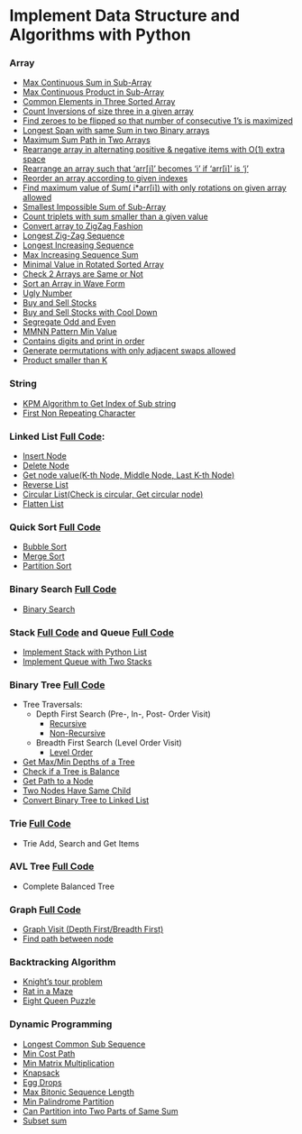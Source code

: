 # Implement Data Structure and Algorithms with Python

### Array
- [Max Continuous Sum in Sub-Array](array/max_continuous_sum.py)
- [Max Continuous Product in Sub-Array](array/max_continous_product.py)
- [Common Elements in Three Sorted Array](array/common_three_sorted_array.py)
- [Count Inversions of size three in a given array](array/count_inversions_of_size_three_in_a_given_array.py)
- [Find zeroes to be flipped so that number of consecutive 1’s is maximized](array/find_zeroes_to_be_flipped_so_that_number_of_consecutive_1’s_is_maximized.py)
- [Longest Span with same Sum in two Binary arrays](array/longest_Span_with_same_Sum_in_two_Binary_arrays.py)
- [Maximum Sum Path in Two Arrays](array/Maximum_Sum_Path_in_Two_Arrays.py)
- [Rearrange array in alternating positive & negative items with O(1) extra space](array/rearrange_array_in_alternating_positive_&_negative_items_with_O(1)_extra_space.py)
- [Rearrange an array such that ‘arr\[j\]’ becomes ‘i’ if ‘arr\[i\]’ is ‘j’](array/rearrange_an_array_such_that_‘arr%5Bj%5D’_becomes_'i’_if_‘arr%5Bi%5D’_is_‘j’.py)
- [Reorder an array according to given indexes](array/reorder_an_array_according_to_given_indexes.py)
- [Find maximum value of Sum( i*arr\[i\]) with only rotations on given array allowed](array/find_maximum_value_of_Sum(%20i*arr%5Bi%5D)_with_only_rotations_on_given_array_allowed.py)
- [Smallest Impossible Sum of Sub-Array](array/Find%20the%20smallest%20positive%20integer%20value%20that%20cannot%20be%20represented%20as%20sum%20of%20any%20subset%20of%20a%20given%20array.py)
- [Count triplets with sum smaller than a given value](array/Count%20triplets%20with%20sum%20smaller%20than%20a%20given%20value.py)
- [Convert array to ZigZag Fashion](array/Convert%20array%20into%20Zig-Zag%20fashion.py)
- [Longest Zig-Zag Sequence](array/longest_zig_zag_sequence.py)
- [Longest Increasing Sequence](array/longest_increasing_sequence.py)
- [Max Increasing Sequence Sum](array/max_increasing_sum.py)
- [Minimal Value in Rotated Sorted Array](array/smallest_element_in_rotated_array.py)
- [Check 2 Arrays are Same or Not](array/check_2_array_are_same.py)
- [Sort an Array in Wave Form](array/Sort%20an%20array%20in%20wave%20form.py)
- [Ugly Number](array/ugly_number.py)
- [Buy and Sell Stocks](array/stock_buy_sell.py)
- [Buy and Sell Stocks with Cool Down](array/buy_and_sell_stock_cooldown.py)
- [Segregate Odd and Even](array/segregate_odd_even.py)
- [MMNN Pattern Min Value](array/MMNN_pattern_min_value.py)
- [Contains digits and print in order](array/contains_digits.py)
- [Generate permutations with only adjacent swaps allowed](array/Generate%20permutations%20with%20only%20adjacent%20swaps%20allowed.py)
- [Product smaller than K](array/product_smaller_than_k.py)

### String
- [KPM Algorithm to Get Index of Sub string](string/kpm_substring.py)
- [First Non Repeating Character](string/first_non_repeating.py)

### Linked List [Full Code](list/list_impl.py):
- [Insert Node](list/docs/Insert_Node.md)
- [Delete Node](list/docs/Delete_Node.md)
- [Get node value(K-th Node, Middle Node, Last K-th Node)](list/docs/Get_Value.md)
- [Reverse List](list/docs/Reverse_List.md)
- [Circular List(Check is circular, Get circular node)](list/docs/Circular_List.md)
- [Flatten List](list/flattern_list.py)

### Quick Sort [Full Code](sort)
- [Bubble Sort](sort/docs/Bubble_Sort.md)
- [Merge Sort](sort/docs/Merge_Sort.md)
- [Partition Sort](sort/docs/Partition_Sort.md)

### Binary Search [Full Code](search/binary_search.py)
- [Binary Search](search/docs/Binary_Search.md)

### Stack [Full Code](stack_queue/stack.py) and Queue [Full Code](stack_queue/queue.py) 
- [Implement Stack with Python List](stack_queue/docs/Stack.md)
- [Implement Queue with Two Stacks](stack_queue/docs/Queue.md)

### Binary Tree [Full Code](tree/binary_tree.py)
- Tree Traversals: 
    - Depth First Search (Pre-, In-, Post- Order Visit) 
        - [Recursive](tree/docs/Recursive_Visit.md) 
        - [Non-Recursive](tree/docs/Non_Recursive_Visit.md)
    - Breadth First Search (Level Order Visit)
        - [Level Order](tree/docs/Level_Order.md)
- [Get Max/Min Depths of a Tree](tree/docs/Get_Height.md)
- [Check if a Tree is Balance](tree/docs/Get_Height.md)
- [Get Path to a Node](tree/docs/Path_To_Node.md)
- [Two Nodes Have Same Child](tree/two_nodes_same_child.py)
- [Convert Binary Tree to Linked List](tree/tree_2_linked_list.py)

### Trie [Full Code](tree/trie.py)
- Trie Add, Search and Get Items

### AVL Tree [Full Code](tree/avl_tree.py)
- Complete Balanced Tree

### Graph [Full Code](graph/graph_visit.py)
- [Graph Visit (Depth First/Breadth First)](graph/docs/Graph_Visit.md)
- [Find path between node](graph/graph_path.py)

### Backtracking Algorithm
- [Knight’s tour problem](backtracking/knights_tour.py)
- [Rat in a Maze](backtracking/rat_in_a_maze.py)
- [Eight Queen Puzzle](backtracking/eight_queens_problem.py)

### Dynamic Programming
- [Longest Common Sub Sequence](dynamic/longest_common_sequence.py)
- [Min Cost Path](dynamic/min_cost_path.py)
- [Min Matrix Multiplication](dynamic/min_matrix_mutilplication.py)
- [Knapsack](dynamic/knapsack.py)
- [Egg Drops](dynamic/egg_drops.py)
- [Max Bitonic Sequence Length](dynamic/bitonic_sequence.py)
- [Min Palindrome Partition](dynamic/palidrome_partitions.py)
- [Can Partition into Two Parts of Same Sum](dynamic/can_equally_sum_partition.py)
- [Subset sum](dynamic/subset_sum.py)